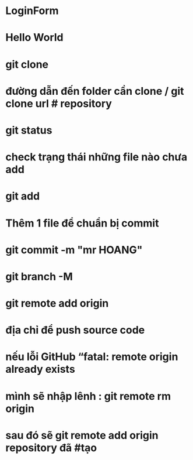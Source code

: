 # LoginForm

# Hello World

# git clone
# đường dẫn đến folder cần clone / git clone   url # repository

# git status
# check trạng thái những file nào chưa add 


# git add
# Thêm 1 file để chuẩn bị commit

#  git commit -m "mr HOANG"

# git  branch -M

# git remote add origin
 # địa chỉ để push source code

# nếu lỗi GitHub “fatal: remote origin already exists
# mình sẽ nhập lênh : git remote rm origin
# sau đó sẽ git remote add origin   repository đã #tạo 



